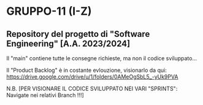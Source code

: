 # GRUPPO-11 (I-Z)
Repository del progetto di "Software Engineering" [A.A. 2023/2024]
-------------------------------------------------------------------


Il "main" contiene tutte le consegne richieste, ma non il codice sviluppato...

Il "Product Backlog" è in costante evlouzione, visionarlo da qui: 
https://drive.google.com/drive/u/1/folders/0AMeOgSbL5_-yUk9PVA


N.B.
[PER VISIONARE IL CODICE SVILUPPATO NEI VARI "SPRINTS": Navigate nei relativi Branch !!!]
